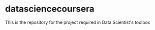 datasciencecoursera
===================

This is the repository for the project required in Data Scientist's toolbox
